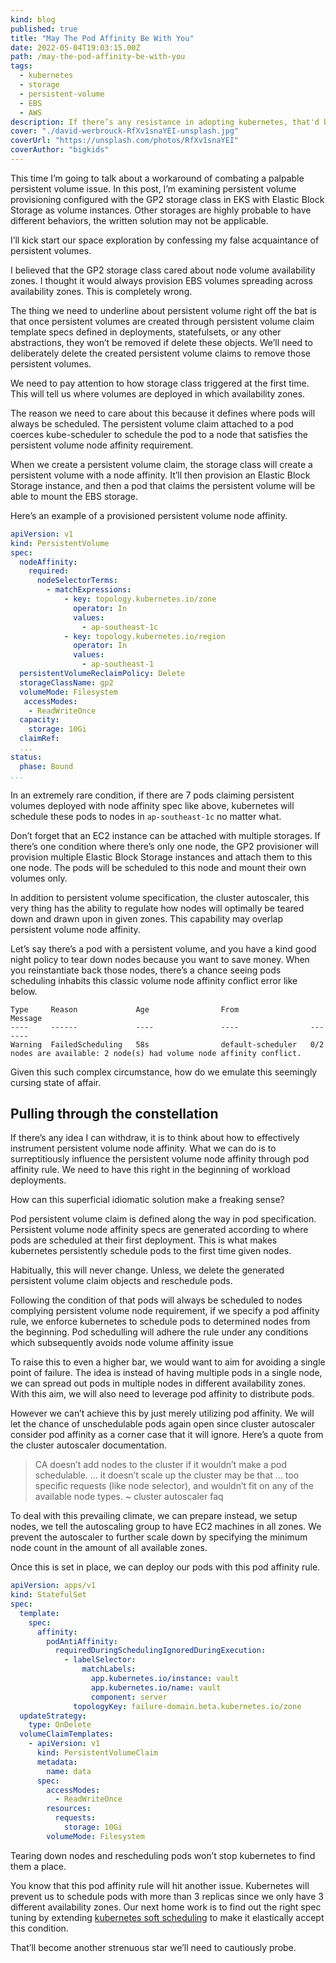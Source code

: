```yaml
---
kind: blog
published: true
title: "May The Pod Affinity Be With You"
date: 2022-05-04T19:03:15.00Z
path: /may-the-pod-affinity-be-with-you
tags:
  - kubernetes
  - storage
  - persistent-volume
  - EBS
  - AWS
description: If there’s any resistance in adopting kubernetes, that'd be a reluctance of using persistent volume. I’m myself concerned with this as well. When it comes to deal with storages in kubernetes, I find it saner to just delegate the problem to high abstractions like operators and charts. This absence of hands-on experience leaves me a question of how to use persistent volume.
cover: "./david-werbrouck-RfXv1snaYEI-unsplash.jpg"
coverUrl: "https://unsplash.com/photos/RfXv1snaYEI"
coverAuthor: "bigkids"
---
```


This time I’m going to talk about a workaround of combating a palpable persistent volume issue. In this post, I’m examining persistent volume provisioning configured with the GP2 storage class in EKS with Elastic Block Storage as volume instances. Other storages are highly probable to have different behaviors, the written solution may not be applicable.

I’ll kick start our space exploration by confessing my false acquaintance of persistent volumes.

I believed that the GP2 storage class cared about node volume availability zones. I thought it would always provision EBS volumes spreading across availability zones. This is completely wrong.

The thing we need to underline about persistent volume right off the bat is that once persistent volumes are created through persistent volume claim template specs defined in deployments, statefulsets, or any other abstractions, they won’t be removed if delete these objects. We’ll need to deliberately delete the created persistent volume claims to remove those persistent volumes.

We need to pay attention to how storage class triggered at the first time. This will tell us where volumes are deployed in which availability zones.

The reason we need to care about this because it defines where pods will always be scheduled. The persistent volume claim attached to a pod coerces kube-scheduler to schedule the pod to a node that satisfies the persistent volume node affinity requirement.

When we create a persistent volume claim, the storage class will create a persistent volume with a node affinity. It’ll then provision an Elastic Block Storage instance, and then a pod that claims the persistent volume will be able to mount the EBS storage.

Here’s an example of a provisioned persistent volume node affinity.

```yaml
apiVersion: v1
kind: PersistentVolume
spec:
  nodeAffinity:
    required:
      nodeSelectorTerms:
        - matchExpressions:
            - key: topology.kubernetes.io/zone
              operator: In
              values:
                - ap-southeast-1c
            - key: topology.kubernetes.io/region
              operator: In
              values:
                - ap-southeast-1
  persistentVolumeReclaimPolicy: Delete
  storageClassName: gp2
  volumeMode: Filesystem
   accessModes:
    - ReadWriteOnce
  capacity:
    storage: 10Gi
  claimRef:
  ...
status:
  phase: Bound
...
```

In an extremely rare condition, if there are 7 pods claiming persistent volumes deployed with node affinity spec like above, kubernetes will schedule these pods to nodes in `ap-southeast-1c` no matter what.

Don’t forget that an EC2 instance can be attached with multiple storages. If there’s one condition where there’s only one node, the GP2 provisioner will provision multiple Elastic Block Storage instances and attach them to this one node. The pods will be scheduled to this node and mount their own volumes only.

In addition to persistent volume specification, the cluster autoscaler, this very thing has the ability to regulate how nodes will optimally be teared down and drawn upon in given zones. This capability may overlap persistent volume node affinity.

Let’s say there’s a pod with a persistent volume, and you have a kind good night policy to tear down nodes because you want to save money. When you reinstantiate back those nodes, there’s a chance seeing pods scheduling inhabits this classic volume node affinity conflict error like below.

```
Type     Reason             Age                From                Message
----     ------             ----               ----                -------
Warning  FailedScheduling   58s                default-scheduler   0/2 nodes are available: 2 node(s) had volume node affinity conflict.
```

Given this such complex circumstance, how do we emulate this seemingly cursing state of affair.

## Pulling through the constellation

If there’s any idea I can withdraw, it is to think about how to effectively instrument persistent volume node affinity. What we can do is to surreptitiously influence the persistent volume node affinity through pod affinity rule. We need to have this right in the beginning of workload deployments.

How can this superficial idiomatic solution make a freaking sense?

Pod persistent volume claim is defined along the way in pod specification. Persistent volume node affinity specs are generated according to where pods are scheduled at their first deployment. This is what makes kubernetes persistently schedule pods to the first time given nodes.

Habitually, this will never change. Unless, we delete the generated persistent volume claim objects and reschedule pods.

Following the condition of that pods will always be scheduled to nodes complying persistent volume node requirement, if we specify a pod affinity rule, we enforce kubernetes to schedule pods to determined nodes from the beginning. Pod schedulling will adhere the rule under any conditions which subsequently avoids node volume affinity issue

To raise this to even a higher bar, we would want to aim for avoiding a single point of failure. The idea is instead of having multiple pods in a single node, we can spread out pods in multiple nodes in different availability zones. With this aim, we will also need to leverage pod affinity to distribute pods.

However we can’t achieve this by just merely utilizing pod affinity. We will let the chance of unschedulable pods again open since cluster autoscaler consider pod affinity as a corner case that it will ignore. Here’s a quote from the cluster autoscaler documentation.

> CA doesn’t add nodes to the cluster if it wouldn’t make a pod schedulable. … it doesn’t scale up the cluster may be that … too specific requests (like node selector), and wouldn’t fit on any of the available node types. ~ cluster autoscaler faq

To deal with this prevailing climate, we can prepare instead, we setup nodes, we tell the autoscaling group to have EC2 machines in all zones. We prevent the autoscaler to further scale down by specifying the minimum node count in the amount of all available zones.

Once this is set in place, we can deploy our pods with this pod affinity rule.

```yaml
apiVersion: apps/v1
kind: StatefulSet
spec:
  template:
    spec:
      affinity:
        podAntiAffinity:
          requiredDuringSchedulingIgnoredDuringExecution:
            - labelSelector:
                matchLabels:
                  app.kubernetes.io/instance: vault
                  app.kubernetes.io/name: vault
                  component: server
              topologyKey: failure-domain.beta.kubernetes.io/zone
  updateStrategy:
    type: OnDelete
  volumeClaimTemplates:
    - apiVersion: v1
      kind: PersistentVolumeClaim
      metadata:
        name: data
      spec:
        accessModes:
          - ReadWriteOnce
        resources:
          requests:
            storage: 10Gi
        volumeMode: Filesystem
```

Tearing down nodes and rescheduling pods won’t stop kubernetes to find them a place.

You know that this pod affinity rule will hit another issue. Kubernetes will prevent us to schedule pods with more than 3 replicas since we only have 3 different availability zones. Our next home work is to find out the right spec tuning by extending [kubernetes soft scheduling](https://kubernetes.io/docs/concepts/scheduling-eviction/assign-pod-node/#an-example-of-a-pod-that-uses-pod-affinity) to make it elastically accept this condition.

That’ll become another strenuous star we’ll need to cautiously probe.
